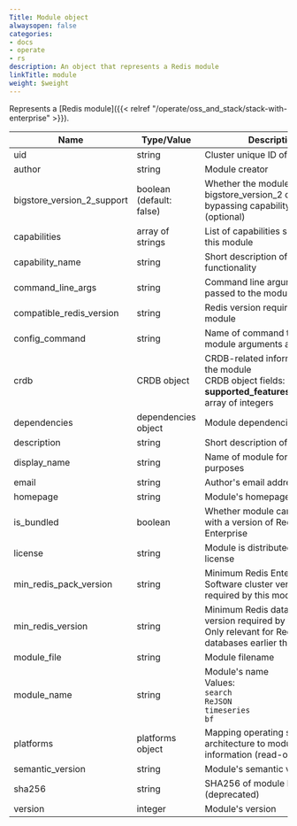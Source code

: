 ```yaml
---
Title: Module object
alwaysopen: false
categories:
- docs
- operate
- rs
description: An object that represents a Redis module
linkTitle: module
weight: $weight
---
```


Represents a [Redis module]({{< relref "/operate/oss_and_stack/stack-with-enterprise" >}}).

| Name | Type/Value | Description |
|------|------------|-------------|
| uid | string | Cluster unique ID of module |
| author | string | Module creator |
| bigstore_version_2_support | boolean (default: false) | Whether the module supports bigstore_version_2 capability, bypassing capability validation (optional) |
| capabilities | array of strings | List of capabilities supported by this module |
| capability_name | string | Short description of module functionality |
| command_line_args | string | Command line arguments passed to the module |
| compatible_redis_version | string | Redis version required by this module |
| config_command | string | Name of command to configure module arguments at runtime |
| crdb | CRDB object | CRDB-related information about the module<br />CRDB object fields:<br />**supported_featureset_versions**: array of integers |
| dependencies | dependencies object | Module dependencies |
| description | string | Short description of the module |
| display_name | string | Name of module for display purposes |
| email | string | Author's email address |
| homepage | string | Module's homepage |
| is_bundled | boolean | Whether module came bundled with a version of Redis Enterprise |
| license | string | Module is distributed under this license |
| min_redis_pack_version | string | Minimum Redis Enterprise Software cluster version required by this module |
| min_redis_version | string | Minimum Redis database version required by this module. Only relevant for Redis databases earlier than v7.4. |
| module_file | string | Module filename |
| module_name | string | Module's name<br />Values:<br />`search`<br />`ReJSON`<br />`timeseries`<br />`bf` |
| platforms | platforms object | Mapping operating system and architecture to module information (read-only) |
| semantic_version | string | Module's semantic version |
| sha256 | string | SHA256 of module binary (deprecated) |
| version | integer | Module's version |
